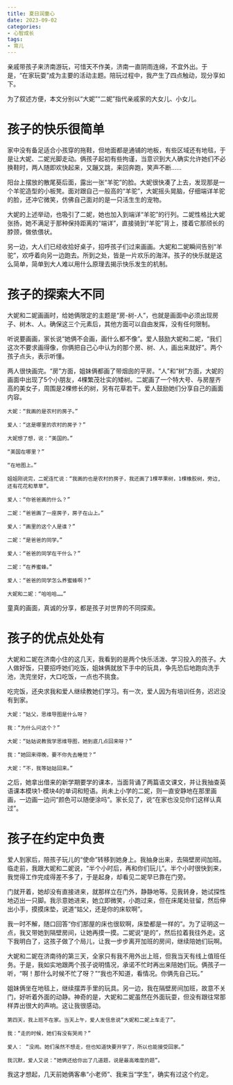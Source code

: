 ```yaml
---
title: 夏日润童心
date: 2023-09-02
categories:
- 心智成长
tags:
- 育儿
---
```

亲戚带孩子来济南游玩，可惜天不作美，济南一直阴雨连绵，不宜外出。于是，“在家玩耍”成为主要的活动主题。陪玩过程中，我产生了四点触动，现分享如下。

为了叙述方便，本文分别以“大妮”“二妮”指代亲戚家的大女儿、小女儿。

# 孩子的快乐很简单 #

家中没有备足适合小孩穿的拖鞋，但地面都是通铺的地板，有些区域还有地毯，于是让大妮、二妮光脚走动。俩孩子起初有些拘谨，当意识到大人确实允许她们不必换鞋时，两人随即欢快起来，又蹦又跳，来回奔跑，笑声不断……

阳台上摆放的散尾葵后面，露出一张“羊驼”的脸。大妮很快凑了上去，发现那是一个羊驼造型的小板凳。面对跟自己一般高的“羊驼”，大妮摇头晃脑，仔细端详羊驼的脸，还冲它微笑，仿佛自己面对的是一只活生生的宠物。

大妮的上述举动，也吸引了二妮，她也加入到端详“羊驼”的行列。二妮性格比大妮张扬，她不满足于那种保持距离的“端详”，直接骑到“羊驼”背上，搂着它那颀长的脖颈，做依偎状。

另一边，大人们已经收拾好桌子，招呼孩子们过来画画。大妮和二妮瞬间告别“羊驼”，欢呼着向另一边跑去。所到之处，皆是一片欢乐的海洋。孩子的快乐就是这么简单，简单到大人难以用什么原理去揭示快乐发生的机制。

# 孩子的探索大不同 #

大妮和二妮画画时，给她俩限定的主题是“房-树-人”，也就是画面中必须出现房子、树木、人。确保这三个元素后，其他方面可以自由发挥，没有任何限制。

听说要画画，家长说“她俩不会画，画什么都不像”。爱人鼓励大妮和二妮，“我们这次不要求画得像，你俩把自己心中认为的那个房、树、人，画出来就好”。两个孩子点头，表示听懂。

两人很快画完。“房”方面，姐妹俩都画了带烟囱的平房。“人”和“树”方面，大妮的画面中出现了5个小朋友，4棵繁茂壮实的矮树。二妮画了一个特大号、与房屋齐高的美女子，周围是2棵修长的树，另有花草若干。爱人鼓励她们分享自己的画面内容。

    大妮：“我画的是农村的房子。”
    
    爱人：“这是哪里的农村的房子？”
    
    大妮想了想，说：“美国的。”
    
    “美国在哪里？”
    
    “在地图上。”
    
    姐姐刚说完，二妮连忙说：“我画的也是农村的房子，我还画了1棵苹果树，1棵橡胶树，旁边,还有花花和草草”。
    
    爱人：“你爸爸画的什么？”
    
    二妮：“爸爸画了一座房子，房子在山上。”
    
    爱人：“画里的这个人是谁？”
    
    二妮：“是爸爸的同学。”
    
    爱人：“爸爸的同学在干什么？”
    
    二妮：“在养蜜蜂。”
    
    爱人：“爸爸的同学怎么养蜜蜂啊？”
    
    大妮和二妮：“哈哈哈……”

童真的画面，真诚的分享，都是孩子对世界的不同探索。

# 孩子的优点处处有 #

大妮和二妮在济南小住的这几天，我看到的是两个快乐活泼、学习投入的孩子。大人做好饭，只要招呼她们吃饭，姐妹俩就放下手中的玩具，争先恐后地跑向洗手池，洗完坐好，大口吃饭，一点也不挑食。

吃完饭，还央求我和爱人继续教她们学习。有一次，爱人因为有培训任务，迟迟没有到家。

    大妮：“姑父，思维导图是什么呀？
    
    我：“为什么问这个？”
    
    大妮：“姑姑说教我学思维导图，她到底几点回来呀？”
    
    我：“她回来得晚，要不你先去睡觉？”
    
    大妮：“不，我等姑姑回来。”

之后，她拿出借来的新学期要学的课本，当面背诵了两篇语文课文，并让我抽查英语课本模块1-模块4的单词和短语。尚未上小学的二妮，则一直安静地在那里画画，一边画一边问“颜色可以随便涂吗”。家长见了，说“在家也没见你们这样认真过”。

# 孩子在约定中负责 #

爱人到家后，陪孩子玩儿的“使命”转移到她身上。我抽身出来，去隔壁房间加班。临走前，我跟大妮和二妮说，“半个小时后，再和你们玩儿”。半个小时很快到来，我觉得工作完成得差不多了，于是起身，却看见二妮早已靠在门旁。

门就开着，她却没有直接进来，就那样立在门外，静静地等。见我转身，她试探性地迈出一只脚。我示意她进来，她立即微笑，小跑过来，但在床尾处驻留，然后伸出小手，摸摸床垫，说道“姑父，还是你的床软啊”。

我一时不解，随口回答“你们那屋的床也很软啊，床垫都是一样的”。为了证明这一点，我又带她到隔壁房间，让她再摸一摸。二妮说“是的”，然后拉着我往外走。这下我明白了，这孩子做了个局儿，让我一步步离开加班的房间，继续陪她们玩啊。

大妮和二妮在济南待的第三天，全家只有我不用外出上班，但我当天有线上值班任务。于是，我如实地跟两个孩子说明情况，承诺不忙时再出来陪她们玩。俩孩子一听，“啊！那什么时候不忙了呀？”“我也不知道，看情况。你俩先自己玩。”

姐妹俩坐在地毯上，继续摆弄手里的玩具。另一边，我在隔壁房间加班，故意不关门，好听着外面的动静。神奇的是，大妮和二妮虽然在外面玩耍，但没有跟往常那样弄出很大的声响。这让我很感动。
    
    第四天，我上班不在家。当天上午，爱人发信息说“大妮和二妮上车走了”。
    
    我：“走的时候，她们有没有哭闹？”
    
    爱人： “没闹。她们虽然不想走，但也知道快要开学了，所以也能接受回家。”
    
    我沉默，爱人又说：“她俩还给你出了几道题，说是最高难度的题”。

我这才想起，几天前她俩客串“小老师”、我来当“学生”，确实有过这个约定。


